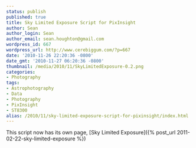 ```yaml
---
status: publish
published: true
title: Sky Limited Exposure Script for PixInsight
author: Sean
author_login: Sean
author_email: sean.houghton@gmail.com
wordpress_id: 667
wordpress_url: http://www.cerebiggum.com/?p=667
date: '2010-11-26 22:20:36 -0800'
date_gmt: '2010-11-27 06:20:36 -0800'
thumbnail: /media/2010/11/SkyLimitedExposure-0.2.png
categories:
- Photography
tags:
- Astrophotography
- Data
- Photography
- PixInsight
- ST8300
alias: /2010/11/sky-limited-exposure-script-for-pixinsight/index.html
---
```

This script now has its own page, [Sky Limited Exposure]({% post_url 2011-02-22-sky-limited-exposure %})

